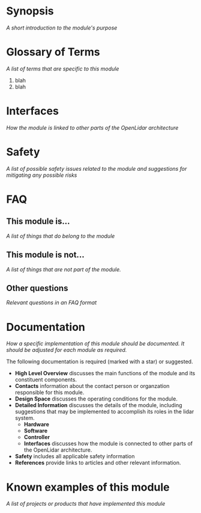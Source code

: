 # Synopsis
_A short introduction to the module's purpose_

# Glossary of Terms
_A list of terms that are specific to this module_
1. blah
2. blah

# Interfaces
_How the module is linked to other parts of the OpenLidar architecture_

# Safety
_A list of possible safety issues related to the module and suggestions for mitigating any possible risks_

# FAQ
## This module is...
_A list of things that do belong to the module_

## This module is not...
_A list of things that are not part of the module._

## Other questions
_Relevant questions in an FAQ format_

# Documentation
_How a specific implementation of this module should be documented. It should be adjusted for each module as required._

The following documentation is required (marked with a star) or suggested.
- **High Level Overview** discusses the main functions of the module and its constituent components.
- **Contacts** information about the contact person or organzation responsible for this module.
- **Design Space** discusses the operating conditions for the module.
- **Detailed Information** discusses the details of the module, including suggestions that may be implemented to accomplish its roles in the lidar system.
  - **Hardware**
  - **Software**
  - **Controller**
  - **Interfaces** discusses how the module is connected to other parts of the OpenLidar architecture.
- **Safety** includes all applicable safety information
- **References** provide links to articles and other relevant information.

# Known examples of this module
_A list of projects or products that have implemented this module_
